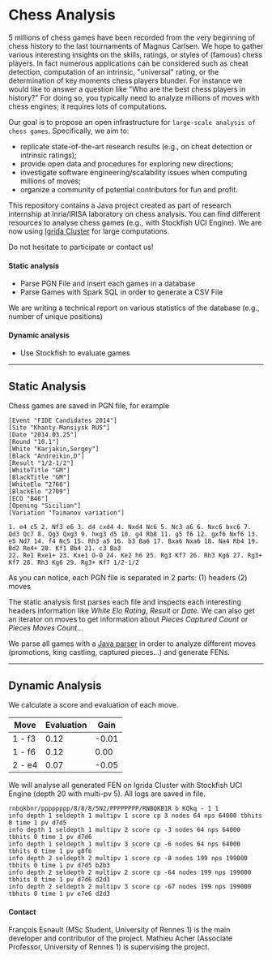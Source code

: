 Chess Analysis
===================

5 millions of chess games have been recorded from the very beginning of chess history to the last tournaments of Magnus Carlsen.
We hope to gather various interesting insights on the skills, ratings, or styles of (famous) chess players. 
In fact numerous applications can be considered such as cheat detection, computation of an intrinsic, "universal" rating, or the determination of key moments chess players blunder. For instance we would like to answer a question like "Who are the best chess players in history?"
For doing so, you typically need to analyze millions of moves with chess engines; it requires lots of computations. 

Our goal is to propose an open infrastructure for ```large-scale analysis of chess games```. 
Specifically, we aim to:
 * replicate state-of-the-art research results (e.g., on cheat detection or intrinsic ratings); 
 * provide open data and procedures for exploring new directions;
 * investigate software engineering/scalability issues when computing millions of moves; 
 * organize a community of potential contributors for fun and profit.
 
This repository contains a Java project created as part of research internship at Inria/IRISA laboratory on chess analysis. 
You can find different resources to analyse chess games (e.g., with Stockfish UCI Engine). 
We are now using [Igrida Cluster](http://igrida.gforge.inria.fr/) for large computations. 

Do not hesitate to participate or contact us! 
 

#### Static analysis 

 - Parse PGN File and insert each games in a database
 - Parse Games with Spark SQL in order to generate a CSV File

We are writing a technical report on various statistics of the database (e.g., number of unique positions) 
 

#### Dynamic analysis 

 - Use Stockfish to evaluate games

----------

Static Analysis 
-------------

Chess games are saved in PGN file, for example
```
[Event "FIDE Candidates 2014"]
[Site "Khanty-Mansiysk RUS"]
[Date "2014.03.25"]
[Round "10.1"]
[White "Karjakin,Sergey"]
[Black "Andreikin,D"]
[Result "1/2-1/2"]
[WhiteTitle "GM"]
[BlackTitle "GM"]
[WhiteElo "2766"]
[BlackElo "2709"]
[ECO "B46"]
[Opening "Sicilian"]
[Variation "Taimanov variation"]

1. e4 c5 2. Nf3 e6 3. d4 cxd4 4. Nxd4 Nc6 5. Nc3 a6 6. Nxc6 bxc6 7. Qd3 Qc7 8. Qg3 Qxg3 9. hxg3 d5 10. g4 Rb8 11. g5 f6 12. gxf6 Nxf6 13. e5 Nd7 14. f4 Nc5 15. Rh3 a5 16. b3 Ba6 17. Bxa6 Nxa6 18. Na4 Rb4 19. Bd2 Re4+ 20. Kf1 Bb4 21. c3 Ba3
22. Re1 Rxe1+ 23. Kxe1 O-O 24. Ke2 h6 25. Rg3 Kf7 26. Rh3 Kg6 27. Rg3+ Kf7 28. Rh3 Kg6 29. Rg3+ Kf7 1/2-1/2
```

As you can notice, each PGN file is separated in 2 parts: (1) headers (2) moves

The static analysis first parses each file and inspects each interesting headers information like *White Elo Rating*, *Result* or *Date*. We can also get an iterator on moves to get information about *Pieces Captured Count* or *Pieces Moves Count*...

We parse all games with a [Java parser](http://sourceforge.net/projects/pgnparse/) in order to analyze different moves (promotions, king castling, captured pieces...) and generate FENs.


----------

Dynamic Analysis
-------------

We calculate a score and evaluation of each move.

| Move                 | Evaluation | Gain  |
|----------------------|------------|-------|
| 1 - f3               | 0.12       | -0.01 |
| 1 - f6               | 0.12       | 0.00  |
| 2 - e4               | 0.07       | -0.05 |

We will analyse all generated FEN on Igrida Cluster with Stockfish UCI Engine (depth 20 with multi-pv 5). All logs are saved in file.

```
rnbqkbnr/pppppppp/8/8/8/5N2/PPPPPPPP/RNBQKB1R b KQkq - 1 1
info depth 1 seldepth 1 multipv 1 score cp 3 nodes 64 nps 64000 tbhits 0 time 1 pv d7d5
info depth 1 seldepth 1 multipv 2 score cp -3 nodes 64 nps 64000 tbhits 0 time 1 pv d7d6
info depth 1 seldepth 1 multipv 3 score cp -6 nodes 64 nps 64000 tbhits 0 time 1 pv g8f6
info depth 2 seldepth 2 multipv 1 score cp -8 nodes 199 nps 199000 tbhits 0 time 1 pv d7d5 b2b3
info depth 2 seldepth 2 multipv 2 score cp -64 nodes 199 nps 199000 tbhits 0 time 1 pv d7d6 d2d3
info depth 2 seldepth 2 multipv 3 score cp -67 nodes 199 nps 199000 tbhits 0 time 1 pv e7e6 d2d3
```

#### Contact 

François Esnault (MSc Student, University of Rennes 1) is the main developer and contributor of the project. 
Mathieu Acher (Associate Professor, University of Rennes 1) is supervising the project. 
